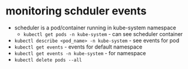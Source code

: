 # monitoring schduler events
- scheduler is a pod/container running in kube-system namespace
    - `kubectl get pods -n kube-system` - can see scheduler container
- `kubectl describe <pod_name> -n kube-system` - see events for pod
- `kubectl get events` - events for default namespace
- `kubectl get events -n kube-system` - for namespace
- `kubectl delete pods --all`